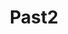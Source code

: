 ---
title: "Past2"
when: "2019-09-28"
adress: ""
postalCode: "75000"
city: "Paris"
label: "label"
description: ""
photos:
draft: true
important: false
associations: ""
---